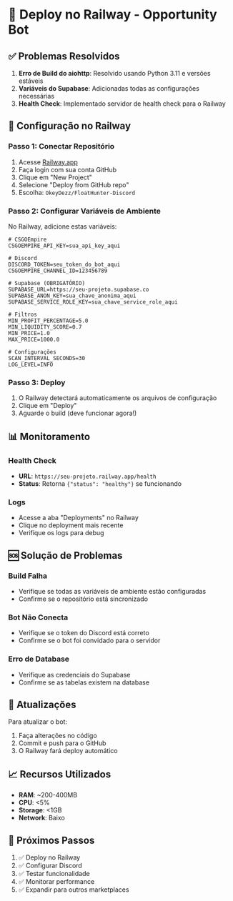 # 🚀 Deploy no Railway - Opportunity Bot

## ✅ Problemas Resolvidos

1. **Erro de Build do aiohttp**: Resolvido usando Python 3.11 e versões estáveis
2. **Variáveis do Supabase**: Adicionadas todas as configurações necessárias
3. **Health Check**: Implementado servidor de health check para o Railway

## 🔧 Configuração no Railway

### Passo 1: Conectar Repositório

1. Acesse [Railway.app](https://railway.app)
2. Faça login com sua conta GitHub
3. Clique em "New Project"
4. Selecione "Deploy from GitHub repo"
5. Escolha: `OkeyDezz/FloatHunter-Discord`

### Passo 2: Configurar Variáveis de Ambiente

No Railway, adicione estas variáveis:

```env
# CSGOEmpire
CSGOEMPIRE_API_KEY=sua_api_key_aqui

# Discord
DISCORD_TOKEN=seu_token_do_bot_aqui
CSGOEMPIRE_CHANNEL_ID=123456789

# Supabase (OBRIGATÓRIO)
SUPABASE_URL=https://seu-projeto.supabase.co
SUPABASE_ANON_KEY=sua_chave_anonima_aqui
SUPABASE_SERVICE_ROLE_KEY=sua_chave_service_role_aqui

# Filtros
MIN_PROFIT_PERCENTAGE=5.0
MIN_LIQUIDITY_SCORE=0.7
MIN_PRICE=1.0
MAX_PRICE=1000.0

# Configurações
SCAN_INTERVAL_SECONDS=30
LOG_LEVEL=INFO
```

### Passo 3: Deploy

1. O Railway detectará automaticamente os arquivos de configuração
2. Clique em "Deploy"
3. Aguarde o build (deve funcionar agora!)

## 📊 Monitoramento

### Health Check
- **URL**: `https://seu-projeto.railway.app/health`
- **Status**: Retorna `{"status": "healthy"}` se funcionando

### Logs
- Acesse a aba "Deployments" no Railway
- Clique no deployment mais recente
- Verifique os logs para debug

## 🆘 Solução de Problemas

### Build Falha
- Verifique se todas as variáveis de ambiente estão configuradas
- Confirme se o repositório está sincronizado

### Bot Não Conecta
- Verifique se o token do Discord está correto
- Confirme se o bot foi convidado para o servidor

### Erro de Database
- Verifique as credenciais do Supabase
- Confirme se as tabelas existem na database

## 🔄 Atualizações

Para atualizar o bot:
1. Faça alterações no código
2. Commit e push para o GitHub
3. O Railway fará deploy automático

## 📈 Recursos Utilizados

- **RAM**: ~200-400MB
- **CPU**: <5%
- **Storage**: <1GB
- **Network**: Baixo

## 🎯 Próximos Passos

1. ✅ Deploy no Railway
2. ✅ Configurar Discord
3. ✅ Testar funcionalidade
4. ✅ Monitorar performance
5. ✅ Expandir para outros marketplaces
